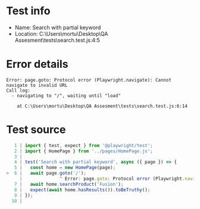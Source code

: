 # Test info

- Name: Search with partial keyword
- Location: C:\Users\mortu\Desktop\QA Assesment\tests\search.test.js:4:5

# Error details

```
Error: page.goto: Protocol error (Playwright.navigate): Cannot navigate to invalid URL
Call log:
  - navigating to "/", waiting until "load"

    at C:\Users\mortu\Desktop\QA Assesment\tests\search.test.js:6:14
```

# Test source

```ts
   1 | import { test, expect } from '@playwright/test';
   2 | import { HomePage } from '../pages/HomePage.js';
   3 |
   4 | test('Search with partial keyword', async ({ page }) => {
   5 |   const home = new HomePage(page);
>  6 |   await page.goto('/');
     |              ^ Error: page.goto: Protocol error (Playwright.navigate): Cannot navigate to invalid URL
   7 |   await home.searchProduct('Fusion');
   8 |   expect(await home.hasResults()).toBeTruthy();
   9 | });
  10 |
```